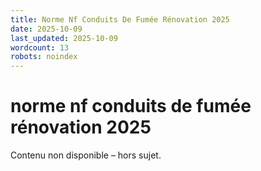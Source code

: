 ```yaml
---
title: Norme Nf Conduits De Fumée Rénovation 2025
date: 2025-10-09
last_updated: 2025-10-09
wordcount: 13
robots: noindex
---
```


# norme nf conduits de fumée rénovation 2025

Contenu non disponible – hors sujet.